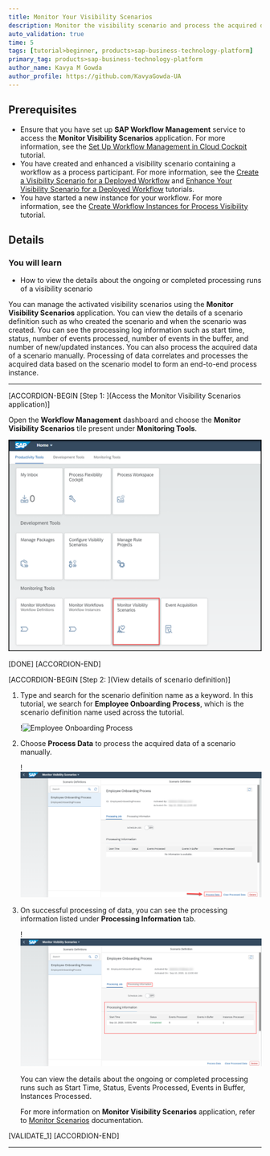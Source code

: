 ```yaml
---
title: Monitor Your Visibility Scenarios
description: Monitor the visibility scenario and process the acquired data using the Monitor Visibility Scenarios application.
auto_validation: true
time: 5
tags: [tutorial>beginner, products>sap-business-technology-platform]
primary_tag: products>sap-business-technology-platform
author_name: Kavya M Gowda
author_profile: https://github.com/KavyaGowda-UA
---
```


## Prerequisites
 - Ensure that you have set up **SAP Workflow Management** service to access the **Monitor Visibility Scenarios** application. For more information, see the [Set Up Workflow Management in Cloud Cockpit](cp-starter-ibpm-employeeonboarding-1-setup) tutorial.
 - You have created and enhanced a visibility scenario containing a workflow as a process participant. For more information, see the [Create a Visibility Scenario for a Deployed Workflow](cp-cf-processvisibility-model-configscenario) and [Enhance Your Visibility Scenario for a Deployed Workflow](cp-cf-processvisibility-enhancebusinessscenario) tutorials.
 - You have started a new instance for your workflow. For more information, see the [Create Workflow Instances for Process Visibility](cp-cf-processvisibility-model-workflow) tutorial.

## Details
### You will learn
  - How to view the details about the ongoing or completed processing runs of a visibility scenario

You can manage the activated visibility scenarios using the **Monitor Visibility Scenarios** application.
You can view the details of a scenario definition such as who created the scenario and when the scenario was created. You can see the processing log information such as start time, status, number of events processed, number of events in the buffer, and number of new/updated instances. You can also process the acquired data of a scenario manually. Processing of data correlates and processes the acquired data based on the scenario model to form an end-to-end process instance.

---

[ACCORDION-BEGIN [Step 1: ](Access the Monitor Visibility Scenarios application)]

  Open the **Workflow Management** dashboard and choose the **Monitor Visibility Scenarios** tile present under **Monitoring Tools**.

  ![Monitor Scenarios tile](MVS.png)

[DONE]
[ACCORDION-END]

[ACCORDION-BEGIN [Step 2: ](View details of scenario definition)]

1. Type and search for the scenario definition name as a keyword. In this tutorial, we search for **Employee Onboarding Process**, which is the scenario definition name used across the tutorial.

    !![Employee Onboarding Process](Employee-Onboarding-Process-3.png)

2. Choose **Process Data** to process the acquired data of a scenario manually.

    !![Processing Data](Process-Data-04.png)

3. On successful processing of data, you can see the processing information listed under **Processing Information** tab.

    !![Processing Information](Processing-Information-05.png)

    You can view the details about the ongoing or completed processing runs such as Start Time, Status, Events Processed, Events in Buffer, Instances Processed.

    For more information on **Monitor Visibility Scenarios** application, refer to [Monitor Scenarios](https://help.sap.com/viewer/62fd39fa3eae4046b23dba285e84bfd4/Cloud/en-US/14779d59bd4e43ada87f6d528f613fe9.html) documentation.

[VALIDATE_1]
[ACCORDION-END]




---
